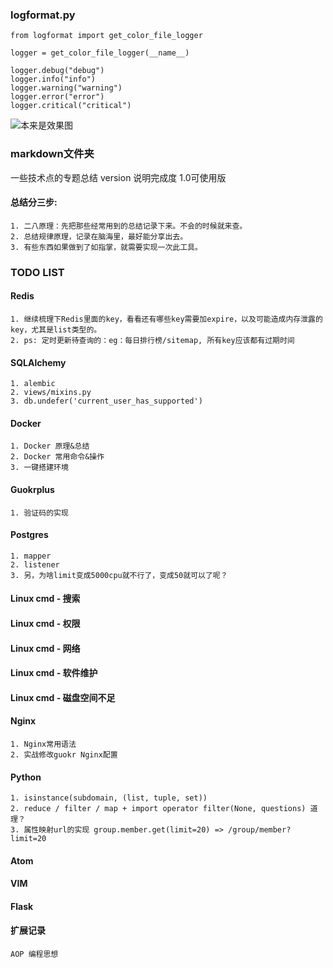 ### logformat.py

```
from logformat import get_color_file_logger

logger = get_color_file_logger(__name__)

logger.debug("debug")
logger.info("info")
logger.warning("warning")
logger.error("error")
logger.critical("critical")
```

![本来是效果图](http://3-im.guokr.com/auLjVuJNnb1w4_ByAvg5VLSDUws5yij151zwBGVSVBrcBAAAqQAAAFBO.png)


### markdown文件夹
一些技术点的专题总结
version 说明完成度 1.0可使用版

#### 总结分三步:
    1. 二八原理：先把那些经常用到的总结记录下来。不会的时候就来查。
    2. 总结规律原理，记录在脑海里，最好能分享出去。
    3. 有些东西如果做到了如指掌，就需要实现一次此工具。


### TODO LIST

#### Redis
    1. 继续梳理下Redis里面的key，看看还有哪些key需要加expire，以及可能造成内存泄露的key，尤其是list类型的。
    2. ps: 定时更新待查询的：eg：每日排行榜/sitemap, 所有key应该都有过期时间

#### SQLAlchemy
    1. alembic
    2. views/mixins.py
    3. db.undefer('current_user_has_supported')

#### Docker
    1. Docker 原理&总结
    2. Docker 常用命令&操作
    3. 一键搭建环境

#### Guokrplus
    1. 验证码的实现

#### Postgres
    1. mapper
    2. listener
    3. 另，为啥limit变成5000cpu就不行了，变成50就可以了呢？

#### Linux cmd - 搜索

#### Linux cmd - 权限

#### Linux cmd - 网络

#### Linux cmd - 软件维护

#### Linux cmd - 磁盘空间不足

#### Nginx
    1. Nginx常用语法
    2. 实战修改guokr Nginx配置

#### Python
    1. isinstance(subdomain, (list, tuple, set))
    2. reduce / filter / map + import operator filter(None, questions) 道理？
    3. 属性映射url的实现 group.member.get(limit=20) => /group/member?limit=20

#### Atom

#### VIM

#### Flask


#### 扩展记录
    AOP 编程思想
